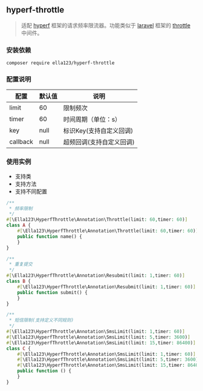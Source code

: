 ## hyperf-throttle

> 适配 [hyperf](https://hyperf.wiki/) 框架的请求频率限流器。功能类似于 [laravel](https://laravel.com/)
> 框架的 [throttle](https://laravel.com/docs/7.x/middleware) 中间件。

### 安装依赖

```shell
composer require ella123/hyperf-throttle
```

### 配置说明

| 配置       | 默认值  | 说明             |
|----------|------|----------------|
| limit    | 60   | 限制频次           |
| timer    | 60   | 时间周期（单位：s）     |
| key      | null | 标识Key(支持自定义回调) | 
| callback | null | 超频回调(支持自定义回调)  |

### 使用实例

* 支持类
* 支持方法
* 支持不同配置

```php
/**
 * 频率限制
 */
#[\Ella123\HyperfThrottle\Annotation\Throttle(limit: 60,timer: 60)]
class A {
    #[\Ella123\HyperfThrottle\Annotation\Throttle(limit: 60,timer: 60)] 
    public function name() {
    }
}

/**
 * 重复提交
 */
#[\Ella123\HyperfThrottle\Annotation\Resubmit(limit: 1,timer: 60)]
class B {
    #[\Ella123\HyperfThrottle\Annotation\Resubmit(limit: 1,timer: 60)]
    public function submit() {
    }
}

/**
 * 短信限制(支持定义不同规则)
 */
#[\Ella123\HyperfThrottle\Annotation\SmsLimit(limit: 1,timer: 60)]
#[\Ella123\HyperfThrottle\Annotation\SmsLimit(limit: 5,timer: 3600)]
#[\Ella123\HyperfThrottle\Annotation\SmsLimit(limit: 15,timer: 86400)]
class C {
    #[\Ella123\HyperfThrottle\Annotation\SmsLimit(limit: 1,timer: 60)]
    #[\Ella123\HyperfThrottle\Annotation\SmsLimit(limit: 5,timer: 3600)]
    #[\Ella123\HyperfThrottle\Annotation\SmsLimit(limit: 15,timer: 86400)]
    public function () {
    }
}
```


